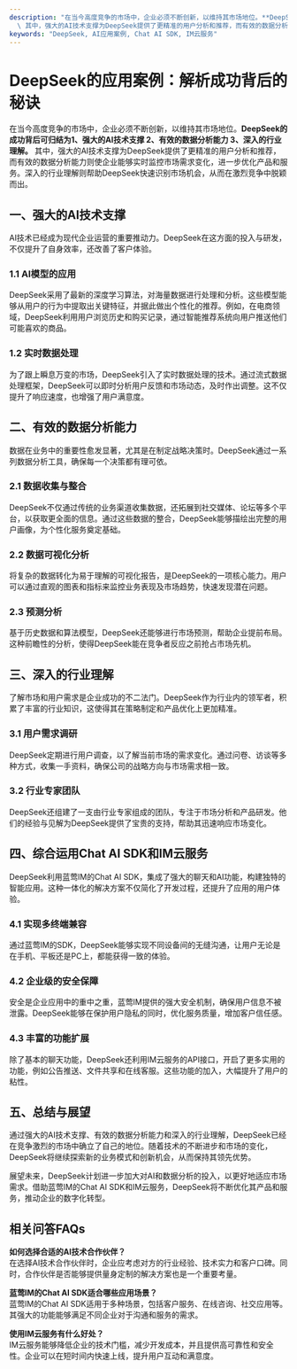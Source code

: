 ```yaml
---
description: "在当今高度竞争的市场中，企业必须不断创新，以维持其市场地位。**DeepSeek的成功背后可归结为1、强大的AI技术支撑 2、有效的数据分析能力 3、深入的行业理解。**\
  \ 其中，强大的AI技术支撑为DeepSeek提供了更精准的用户分析和推荐，而有效的数据分析能力则使企业能够实时监控市场需求变化，进一步优化产品和服务。深入的行业理解则帮助DeepSeek快速识别市场机会，从而在激烈竞争中脱颖而出。"
keywords: "DeepSeek, AI应用案例, Chat AI SDK, IM云服务"
---
```

# DeepSeek的应用案例：解析成功背后的秘诀

在当今高度竞争的市场中，企业必须不断创新，以维持其市场地位。**DeepSeek的成功背后可归结为1、强大的AI技术支撑 2、有效的数据分析能力 3、深入的行业理解。** 其中，强大的AI技术支撑为DeepSeek提供了更精准的用户分析和推荐，而有效的数据分析能力则使企业能够实时监控市场需求变化，进一步优化产品和服务。深入的行业理解则帮助DeepSeek快速识别市场机会，从而在激烈竞争中脱颖而出。

## **一、强大的AI技术支撑**

AI技术已经成为现代企业运营的重要推动力。DeepSeek在这方面的投入与研发，不仅提升了自身效率，还改善了客户体验。

### **1.1 AI模型的应用**

DeepSeek采用了最新的深度学习算法，对海量数据进行处理和分析。这些模型能够从用户的行为中提取出关键特征，并据此做出个性化的推荐。例如，在电商领域，DeepSeek利用用户浏览历史和购买记录，通过智能推荐系统向用户推送他们可能喜欢的商品。

### **1.2 实时数据处理**

为了跟上瞬息万变的市场，DeepSeek引入了实时数据处理的技术。通过流式数据处理框架，DeepSeek可以即时分析用户反馈和市场动态，及时作出调整。这不仅提升了响应速度，也增强了用户满意度。

## **二、有效的数据分析能力**

数据在业务中的重要性愈发显著，尤其是在制定战略决策时。DeepSeek通过一系列数据分析工具，确保每一个决策都有理可依。

### **2.1 数据收集与整合**

DeepSeek不仅通过传统的业务渠道收集数据，还拓展到社交媒体、论坛等多个平台，以获取更全面的信息。通过这些数据的整合，DeepSeek能够描绘出完整的用户画像，为个性化服务奠定基础。

### **2.2 数据可视化分析**

将复杂的数据转化为易于理解的可视化报告，是DeepSeek的一项核心能力。用户可以通过直观的图表和指标来监控业务表现及市场趋势，快速发现潜在问题。

### **2.3 预测分析**

基于历史数据和算法模型，DeepSeek还能够进行市场预测，帮助企业提前布局。这种前瞻性的分析，使得DeepSeek能在竞争者反应之前抢占市场先机。

## **三、深入的行业理解**

了解市场和用户需求是企业成功的不二法门。DeepSeek作为行业内的领军者，积累了丰富的行业知识，这使得其在策略制定和产品优化上更加精准。

### **3.1 用户需求调研**

DeepSeek定期进行用户调查，以了解当前市场的需求变化。通过问卷、访谈等多种方式，收集一手资料，确保公司的战略方向与市场需求相一致。

### **3.2 行业专家团队**

DeepSeek还组建了一支由行业专家组成的团队，专注于市场分析和产品研发。他们的经验与见解为DeepSeek提供了宝贵的支持，帮助其迅速响应市场变化。

## **四、综合运用Chat AI SDK和IM云服务**

DeepSeek利用蓝莺IM的Chat AI SDK，集成了强大的聊天和AI功能，构建独特的智能应用。这种一体化的解决方案不仅简化了开发过程，还提升了应用的用户体验。

### **4.1 实现多终端兼容**

通过蓝莺IM的SDK，DeepSeek能够实现不同设备间的无缝沟通，让用户无论是在手机、平板还是PC上，都能获得一致的体验。

### **4.2 企业级的安全保障**

安全是企业应用中的重中之重，蓝莺IM提供的强大安全机制，确保用户信息不被泄露。DeepSeek能够在保护用户隐私的同时，优化服务质量，增加客户信任感。

### **4.3 丰富的功能扩展**

除了基本的聊天功能，DeepSeek还利用IM云服务的API接口，开启了更多实用的功能，例如公告推送、文件共享和在线客服。这些功能的加入，大幅提升了用户的粘性。

## **五、总结与展望**

通过强大的AI技术支撑、有效的数据分析能力和深入的行业理解，DeepSeek已经在竞争激烈的市场中确立了自己的地位。随着技术的不断进步和市场的变化，DeepSeek将继续探索新的业务模式和创新机会，从而保持其领先优势。

展望未来，DeepSeek计划进一步加大对AI和数据分析的投入，以更好地适应市场需求。借助蓝莺IM的Chat AI SDK和IM云服务，DeepSeek将不断优化其产品和服务，推动企业的数字化转型。

## 相关问答FAQs

**如何选择合适的AI技术合作伙伴？**  
在选择AI技术合作伙伴时，企业应考虑对方的行业经验、技术实力和客户口碑。同时，合作伙伴是否能够提供量身定制的解决方案也是一个重要考量。

**蓝莺IM的Chat AI SDK适合哪些应用场景？**  
蓝莺IM的Chat AI SDK适用于多种场景，包括客户服务、在线咨询、社交应用等。其强大的功能能够满足不同企业对于沟通和服务的需求。

**使用IM云服务有什么好处？**  
IM云服务能够降低企业的技术门槛，减少开发成本，并且提供高可靠性和安全性。企业可以在短时间内快速上线，提升用户互动和满意度。
